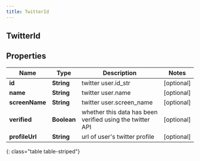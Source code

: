 ```yaml
---
title: TwitterId
---
```

## TwitterId


## Properties

| Name | Type | Description | Notes |
| ------------ | ------------- | ------------- | ------------- |
| **id** | <!----><!---->**String**<!----> | twitter user.id_str |  [optional] |
| **name** | <!----><!---->**String**<!----> | twitter user.name |  [optional] |
| **screenName** | <!----><!---->**String**<!----> | twitter user.screen_name |  [optional] |
| **verified** | <!----><!---->**Boolean**<!----> | whether this data has been verified using the twitter API |  [optional] |
| **profileUrl** | <!----><!---->**String**<!----> | url of user's twitter profile |  [optional] |
{: class="table table-striped"}



